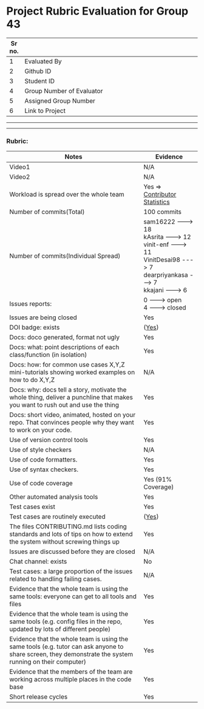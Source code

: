 # Project Rubric Evaluation for Group 43

|Sr no.| <div style="width:500px"></div> |<div style="width:500px"></div> |
|-----|----------------|----------------|
|1| Evaluated By  |Shlok Naik|
|2| Github ID | shlokio |
|3| Student ID | snaik2, 200475785 |
|4| Group Number of Evaluator | 10 |
|5| Assigned Group Number | 43 |
|6| Link to Project | [Group 43](https://github.com/sam16222/CSC510_43) |

******
******

### Rubric:


|Notes|Evidence|
|-----|---------|
|Video1| N/A | 
|Video2| N/A | 
|Workload is spread over the whole team | Yes => [Contributor Statistics](https://github.com/sam16222/CSC510_43/graphs/contributors) |
|Number of commits(Total)| 100 commits |
|Number of commits(Individual Spread)| sam16222 ---> 18 <br> kAsrita ---> 12 <br> vinit-enf ---> 11 <br> VinitDesai98 ---> 7 <br> dearpriyankasa ---> 7 <br>kkajani ---> 6|
|Issues reports: | 0 ---> open <br> 4 ---> closed |
|Issues are being closed| Yes |
|DOI badge: exists| ([Yes](https://zenodo.org/record/7109114#.YzIIv3bMK3A)) |
|Docs: doco generated, format not ugly | Yes |
|Docs: what: point descriptions of each class/function (in isolation) | Yes |
|Docs: how: for common use cases X,Y,Z mini-tutorials showing worked examples on how to do X,Y,Z| N/A | 
|Docs: why: docs tell a story, motivate the whole thing, deliver a punchline that makes you want to rush out and use the thing| Yes |
|Docs: short video, animated, hosted on your repo. That convinces people why they want to work on your code.| Yes |
|Use of version control tools| Yes |
|Use of style checkers | N/A |
|Use of code formatters. | Yes |
|Use of syntax checkers. | Yes |
|Use of code coverage | Yes (91% Coverage) |
|Other automated analysis tools| Yes |
|Test cases exist| Yes |
|Test cases are routinely executed|  ([Yes](https://github.com/sam16222/CSC510_43/actions/runs/3131095178/jobs/5082074838))|
|The files CONTRIBUTING.md lists coding standards and lots of tips on how to extend the system without screwing things up| Yes |
|Issues are discussed before they are closed| N/A |
|Chat channel: exists| No |
|Test cases: a large proportion of the issues related to handling failing cases.| N/A |
|Evidence that the whole team is using the same tools: everyone can get to all tools and files| Yes |
|Evidence that the whole team is using the same tools (e.g. config files in the repo, updated by lots of different people)| Yes |
|Evidence that the whole team is using the same tools (e.g. tutor can ask anyone to share screen, they demonstrate the system running on their computer)| Yes |
|Evidence that the members of the team are working across multiple places in the code base| Yes |
|Short release cycles | Yes |
